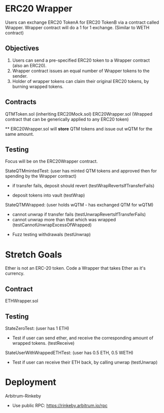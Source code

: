 # ERC20 Wrapper
Users can exchange ERC20 TokenA for ERC20 TokenB via a contract called Wrapper.
Wrapper contract will do a 1 for 1 exchange. (Similar to WETH contract)

## Objectives
1. Users can send a pre-specified ERC20 token to a Wrapper contract (also an ERC20).
2. Wrapper contract issues an equal number of Wrapper tokens to the sender.
3. Holder of wrapper tokens can claim their original ERC20 tokens, by burning wrapped tokens.

## Contracts
QTMToken.sol (inheriting ERC20Mock.sol)
ERC20Wrapper.sol (Wrapped contract that can be generically applied to any ERC20 token)

** ERC20Wrapper.sol will **store** QTM tokens and issue out wQTM for the same amount.

## Testing
Focus will be on the ERC20Wrapper contract. 

StateQTMmintedTest: (user has minted QTM tokens and approved then for spending by the Wrapper contract)
- if transfer fails, deposit should revert (testWrapRevertsIfTransferFails)
+ deposit tokens into vault (testWrap)

StateQTMWrapped: (user holds wQTM - has exchanged QTM for wQTM) 
- cannot unwrap if transfer fails (testUnwrapRevertsIfTransferFails)
- cannot unwrap more than that which was wrapped (testCannotUnwrapExcessOfWrapped)
+ Fuzz testing withdrawals (testUnwrap)

# Stretch Goals
Ether is not an ERC-20 token. Code a Wrapper that takes Ether as it's currency.

## Contract
ETHWrapper.sol

## Testing
StateZeroTest: (user has 1 ETH)
+ Test if user can send ether, and receive the corresponding amount of wrapped tokens. (testReceive)

StateUserWithWrappedETHTest: (user has 0.5 ETH, 0.5 WETH)
+ Test if user can receive their ETH back, by calling unwrap (testUnwrap)


# Deployment
Arbitrum-Rinkeby
- Use public RPC: https://rinkeby.arbitrum.io/rpc